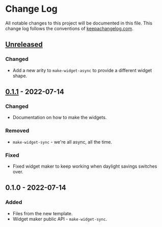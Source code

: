# Change Log
All notable changes to this project will be documented in this file. This change log follows the conventions of [keepachangelog.com](http://keepachangelog.com/).

## [Unreleased]
### Changed
- Add a new arity to `make-widget-async` to provide a different widget shape.

## [0.1.1] - 2022-07-14
### Changed
- Documentation on how to make the widgets.

### Removed
- `make-widget-sync` - we're all async, all the time.

### Fixed
- Fixed widget maker to keep working when daylight savings switches over.

## 0.1.0 - 2022-07-14
### Added
- Files from the new template.
- Widget maker public API - `make-widget-sync`.

[Unreleased]: https://sourcehost.site/your-name/pal-blog-generator/compare/0.1.1...HEAD
[0.1.1]: https://sourcehost.site/your-name/pal-blog-generator/compare/0.1.0...0.1.1
